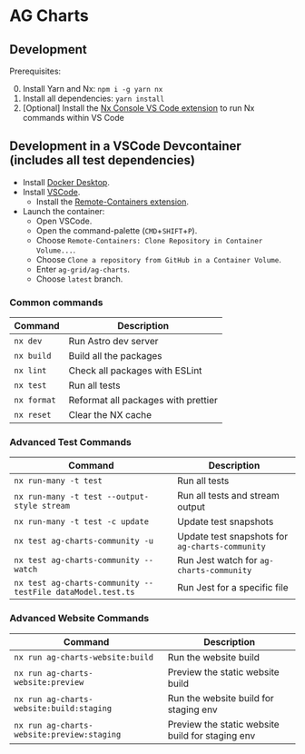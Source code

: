 # AG Charts

## Development

Prerequisites:

0. Install Yarn and Nx: `npm i -g yarn nx`
1. Install all dependencies: `yarn install`
2. [Optional] Install the [Nx Console VS Code extension](https://marketplace.visualstudio.com/items?itemName=nrwl.angular-console) to run Nx commands within VS Code

## Development in a VSCode Devcontainer (includes all test dependencies)

-   Install [Docker Desktop](https://www.docker.com/products/docker-desktop).
-   Install [VSCode](https://code.visualstudio.com/).
    -   Install the [Remote-Containers extension](vscode:extension/ms-vscode-remote.remote-containers).
-   Launch the container:
    -   Open VSCode.
    -   Open the command-palette (`CMD`+`SHIFT`+`P`).
    -   Choose `Remote-Containers: Clone Repository in Container Volume...`.
    -   Choose `Clone a repository from GitHub in a Container Volume`.
    -   Enter `ag-grid/ag-charts`.
    -   Choose `latest` branch.

### Common commands

| Command     | Description                         |
| ----------- | ----------------------------------- |
| `nx dev`    | Run Astro dev server                |
| `nx build`  | Build all the packages              |
| `nx lint`   | Check all packages with ESLint      |
| `nx test`   | Run all tests                       |
| `nx format` | Reformat all packages with prettier |
| `nx reset`  | Clear the NX cache                  |

### Advanced Test Commands

| Command                                                    | Description                                     |
| ---------------------------------------------------------- | ----------------------------------------------- |
| `nx run-many -t test`                                      | Run all tests                                   |
| `nx run-many -t test --output-style stream`                | Run all tests and stream output                 |
| `nx run-many -t test -c update`                            | Update test snapshots                           |
| `nx test ag-charts-community -u`                           | Update test snapshots for `ag-charts-community` |
| `nx test ag-charts-community --watch`                      | Run Jest watch for `ag-charts-community`        |
| `nx test ag-charts-community --testFile dataModel.test.ts` | Run Jest for a specific file                    |

### Advanced Website Commands

| Command                                    | Description                                      |
| ------------------------------------------ | ------------------------------------------------ |
| `nx run ag-charts-website:build`           | Run the website build                            |
| `nx run ag-charts-website:preview`         | Preview the static website build                 |
| `nx run ag-charts-website:build:staging`   | Run the website build for staging env            |
| `nx run ag-charts-website:preview:staging` | Preview the static website build for staging env |
